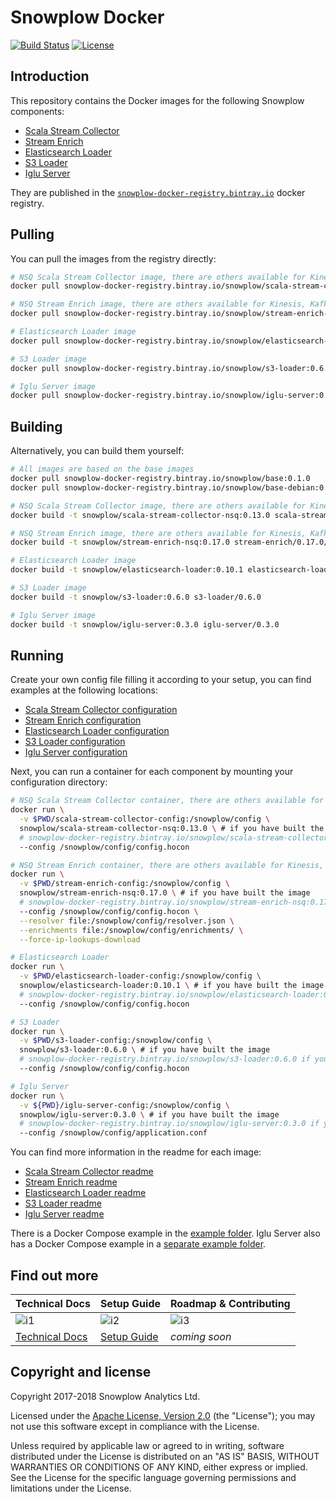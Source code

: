 # Snowplow Docker

[![Build Status][travis-image]][travis]
[![License][license-image]][license]

## Introduction

This repository contains the Docker images for the following Snowplow components:

- [Scala Stream Collector][ssc]
- [Stream Enrich][se]
- [Elasticsearch Loader][es]
- [S3 Loader][s3]
- [Iglu Server][iglu-server]

They are published in the [`snowplow-docker-registry.bintray.io`][registry] docker registry.

## Pulling

You can pull the images from the registry directly:

```bash
# NSQ Scala Stream Collector image, there are others available for Kinesis, Kafka and Google PubSub
docker pull snowplow-docker-registry.bintray.io/snowplow/scala-stream-collector-nsq:0.13.0

# NSQ Stream Enrich image, there are others available for Kinesis, Kafka and Google PubSub
docker pull snowplow-docker-registry.bintray.io/snowplow/stream-enrich-nsq:0.17.0

# Elasticsearch Loader image
docker pull snowplow-docker-registry.bintray.io/snowplow/elasticsearch-loader:0.10.1

# S3 Loader image
docker pull snowplow-docker-registry.bintray.io/snowplow/s3-loader:0.6.0

# Iglu Server image
docker pull snowplow-docker-registry.bintray.io/snowplow/iglu-server:0.3.0
```

## Building

Alternatively, you can build them yourself:

```bash
# All images are based on the base images
docker pull snowplow-docker-registry.bintray.io/snowplow/base:0.1.0
docker pull snowplow-docker-registry.bintray.io/snowplow/base-debian:0.1.0

# NSQ Scala Stream Collector image, there are others available for Kinesis, Kafka and Google PubSub
docker build -t snowplow/scala-stream-collector-nsq:0.13.0 scala-stream-collector/0.13.0/nsq

# NSQ Stream Enrich image, there are others available for Kinesis, Kafka and Google PubSub
docker build -t snowplow/stream-enrich-nsq:0.17.0 stream-enrich/0.17.0/nsq

# Elasticsearch Loader image
docker build -t snowplow/elasticsearch-loader:0.10.1 elasticsearch-loader/0.10.1

# S3 Loader image
docker build -t snowplow/s3-loader:0.6.0 s3-loader/0.6.0

# Iglu Server image
docker build -t snowplow/iglu-server:0.3.0 iglu-server/0.3.0
```

## Running

Create your own config file filling it according to your setup, you can find examples at the
following locations:

- [Scala Stream Collector configuration][ssc-config]
- [Stream Enrich configuration][se-config]
- [Elasticsearch Loader configuration][es-config]
- [S3 Loader configuration][s3-config]
- [Iglu Server configuration][iglu-server-config]

Next, you can run a container for each component by mounting your configuration directory:

```bash
# NSQ Scala Stream Collector container, there are others available for Kinesis, Kafka and Google PubSub
docker run \
  -v $PWD/scala-stream-collector-config:/snowplow/config \
  snowplow/scala-stream-collector-nsq:0.13.0 \ # if you have built the image
  # snowplow-docker-registry.bintray.io/snowplow/scala-stream-collector-nsq:0.13.0 if you have pulled the image
  --config /snowplow/config/config.hocon

# NSQ Stream Enrich container, there are others available for Kinesis, Kafka and Google PubSub
docker run \
  -v $PWD/stream-enrich-config:/snowplow/config \
  snowplow/stream-enrich-nsq:0.17.0 \ # if you have built the image
  # snowplow-docker-registry.bintray.io/snowplow/stream-enrich-nsq:0.17.0 if you have pulled the image
  --config /snowplow/config/config.hocon \
  --resolver file:/snowplow/config/resolver.json \
  --enrichments file:/snowplow/config/enrichments/ \
  --force-ip-lookups-download

# Elasticsearch Loader
docker run \
  -v $PWD/elasticsearch-loader-config:/snowplow/config \
  snowplow/elasticsearch-loader:0.10.1 \ # if you have built the image
  # snowplow-docker-registry.bintray.io/snowplow/elasticsearch-loader:0.10.1 if you have pulled the image
  --config /snowplow/config/config.hocon

# S3 Loader
docker run \
  -v $PWD/s3-loader-config:/snowplow/config \
  snowplow/s3-loader:0.6.0 \ # if you have built the image
  # snowplow-docker-registry.bintray.io/snowplow/s3-loader:0.6.0 if you have pulled the image
  --config /snowplow/config/config.hocon

# Iglu Server
docker run \
  -v ${PWD}/iglu-server-config:/snowplow/config \
  snowplow/iglu-server:0.3.0 \ # if you have built the image
  # snowplow-docker-registry.bintray.io/snowplow/iglu-server:0.3.0 if you have pulled the image
  --config /snowplow/config/application.conf
```

You can find more information in the readme for each image:

- [Scala Stream Collector readme][ssc-readme]
- [Stream Enrich readme][se-readme]
- [Elasticsearch Loader readme][es-readme]
- [S3 Loader readme][s3-readme]
- [Iglu Server readme][iglu-server-readme]

There is a Docker Compose example in the [example folder][example]. Iglu Server also
has a Docker Compose example in a [separate example folder][iglu-example].

## Find out more

| Technical Docs             | Setup Guide          | Roadmap & Contributing |
|----------------------------|----------------------|------------------------|
| ![i1][techdocs-image]      | ![i2][setup-image]   | ![i3][roadmap-image]   |
| [Technical Docs][techdocs] | [Setup Guide][setup] | _coming soon_          |

## Copyright and license

Copyright 2017-2018 Snowplow Analytics Ltd.

Licensed under the [Apache License, Version 2.0][license] (the "License");
you may not use this software except in compliance with the License.

Unless required by applicable law or agreed to in writing, software
distributed under the License is distributed on an "AS IS" BASIS,
WITHOUT WARRANTIES OR CONDITIONS OF ANY KIND, either express or implied.
See the License for the specific language governing permissions and
limitations under the License.

[ssc]: https://github.com/snowplow/snowplow/tree/master/2-collectors/scala-stream-collector
[se]: https://github.com/snowplow/snowplow/tree/master/3-enrich/stream-enrich
[es]: https://github.com/snowplow/snowplow-elasticsearch-loader/
[s3]: https://github.com/snowplow/snowplow-s3-loader/
[iglu-server]: https://github.com/snowplow/iglu/tree/master/2-repositories/iglu-server

[ssc-config]: https://github.com/snowplow/snowplow/blob/master/2-collectors/scala-stream-collector/examples/config.hocon.sample
[se-config]: https://github.com/snowplow/snowplow/blob/master/3-enrich/stream-enrich/examples/config.hocon.sample
[es-config]: https://github.com/snowplow/snowplow-elasticsearch-loader/blob/master/examples/config.hocon.sample
[s3-config]: https://github.com/snowplow/snowplow-s3-loader/blob/master/examples/config.hocon.sample
[iglu-server-config]: https://github.com/snowplow/snowplow-docker/blob/master/iglu-server/example/config/application.conf

[ssc-readme]: https://github.com/snowplow/snowplow-docker/tree/master/scala-stream-collector
[se-readme]: https://github.com/snowplow/snowplow-docker/tree/master/stream-enrich
[es-readme]: https://github.com/snowplow/snowplow-docker/tree/master/elasticsearch-loader
[s3-readme]: https://github.com/snowplow/snowplow-docker/tree/master/s3-loader
[iglu-server-readme]: https://github.com/snowplow/snowplow-docker/tree/master/iglu-server

[example]: https://github.com/snowplow/snowplow-docker/tree/master/example
[iglu-example]: https://github.com/snowplow/snowplow-docker/tree/master/iglu-server/example

[registry]: https://bintray.com/snowplow/registry

[setup]: https://github.com/snowplow/snowplow/wiki/snowplow-docker-setup
[techdocs]: https://github.com/snowplow/snowplow/wiki/snowplow-docker

[techdocs-image]: https://d3i6fms1cm1j0i.cloudfront.net/github/images/techdocs.png
[setup-image]: https://d3i6fms1cm1j0i.cloudfront.net/github/images/setup.png
[roadmap-image]: https://d3i6fms1cm1j0i.cloudfront.net/github/images/roadmap.png

[travis-image]: https://travis-ci.org/snowplow/snowplow-docker.png?branch=master
[travis]: http://travis-ci.org/snowplow/snowplow-docker

[license-image]: http://img.shields.io/badge/license-Apache--2-blue.svg?style=flat
[license]: http://www.apache.org/licenses/LICENSE-2.0
